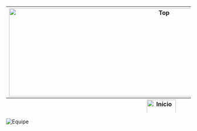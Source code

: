 <table border='0' align='left' height='289' width='830' cellpadding='0' cellspacing='0'>
<blockquote><tr>
<blockquote><th height='240'><img src='http://imageshack.com/a/img842/2289/5phf.png' alt='Top' width='830' height='240' /></th>
</blockquote></tr>
<tr>
<blockquote><th height='46'><a href='https://code.google.com/p/busup/'><img src='http://imageshack.com/a/img713/1977/aj6y.png' alt='Início' width='79' height='46' /></a></th></blockquote></blockquote>

<blockquote><td height='46'><a href='https://code.google.com/p/busup/wiki/Descricao'><img src='http://imageshack.com/a/img585/4228/fhrs.png' alt='Descrição' width='125' height='46' /></a></td></blockquote>

<blockquote><td height='46'><a href='https://code.google.com/p/busup/wiki/Problematica'><img src='http://imageshack.com/a/img197/7789/wubt.png' alt='Problemática' width='161' height='46' /></a></td></blockquote>

<blockquote><td height='46'><a href='https://code.google.com/p/busup/wiki/Screenshoots'><img src='http://imageshack.com/a/img850/9389/4cga.png' alt='Screenshots' width='148' height='46' /></a></td></blockquote>

<blockquote><td height='46'><a href='https://code.google.com/p/busup/wiki/Links'><img src='http://imageshack.com/a/img15/9885/502w.png' alt='Links' width='77' height='46' /></a></td></blockquote>

<blockquote><td height='46'><a href='https://code.google.com/p/busup/wiki/Documentos'><img src='http://imageshack.com/a/img7/4894/ynyf.png' alt='Documentos' width='155' height='46' /></a></td></blockquote>

<blockquote><td height='46'><a href='https://code.google.com/p/busup/wiki/Equipe'><img src='http://imageshack.com/a/img811/7742/c5vb.png' alt='Equipe' width='103' height='46' /></a></td></blockquote>

<blockquote></tr>
</table>
<img src='https://dl.dropboxusercontent.com/u/67414138/Equipe.png' alt='Equipe'>